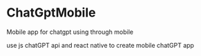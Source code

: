 # ChatGptMobile
Mobile app for chatgpt using through mobile

use js chatGPT api and react native to create mobile chatGPT app
